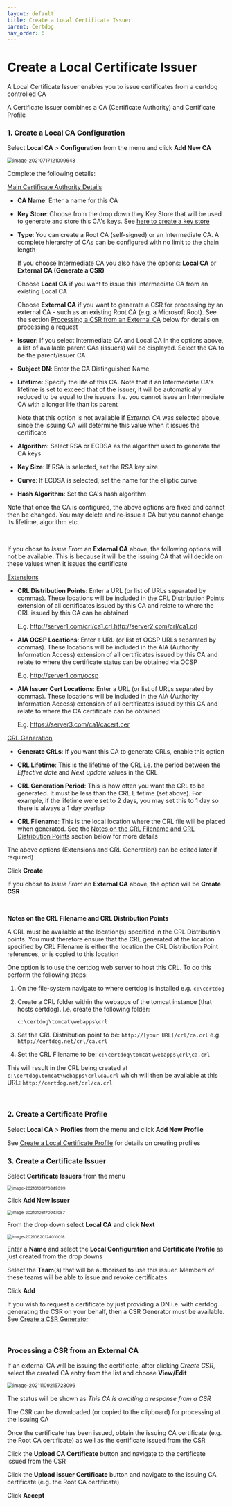 ```yaml
---
layout: default
title: Create a Local Certificate Issuer
parent: Certdog
nav_order: 6
---
```

# Create a Local Certificate Issuer



A Local Certificate Issuer enables you to issue certificates from a certdog controlled CA

A Certificate Issuer combines a CA (Certificate Authority) and Certificate Profile  

  

### 1. Create a Local CA Configuration  
   Select **Local CA** > **Configuration** from the menu and click **Add New CA**

<img src=".\images\new-local-ca.png" alt="image-20210717121009648" style="zoom:80%;" />

Complete the following details:  

<u>Main Certificate Authority Details</u>  

* **CA Name**: Enter a name for this CA

* **Key Store**: Choose from the drop down they Key Store that will be used to generate and store this CA's keys. See [here to create a key store](keystores.html)

* **Type**: You can create a Root CA (self-signed) or an Intermediate CA. A complete hierarchy of CAs can be configured with no limit to the chain length 

  If you choose Intermediate CA you also have the options:  **Local CA** or **External CA (Generate a CSR)**

  Choose **Local CA** if  you want to issue this intermediate CA from an existing Local CA

  Choose **External CA** if you want to generate a CSR for processing by an external CA - such as an existing Root CA (e.g. a Microsoft Root). See the section [Processing a CSR from an External CA](#processing-a-csr-from-an-external-ca) below for details on processing a request

* **Issuer**: If you select Intermediate CA and Local CA in the options above, a list of available parent CAs (issuers) will be displayed. Select the CA to be the parent/issuer CA

* **Subject DN**: Enter the CA Distinguished Name

* **Lifetime**: Specify the life of this CA. Note that if an Intermediate CA's lifetime is set to exceed that of the issuer, it will be automatically reduced to be equal to the issuers. I.e. you cannot issue an Intermediate CA with a longer life than its parent

  Note that this option is not available if *External CA* was selected above, since the issuing CA will determine this value when it issues the certificate

* **Algorithm**: Select RSA or ECDSA as the algorithm used to generate the CA keys

* **Key Size**: If RSA is selected, set the RSA key size

* **Curve**: If ECDSA is selected, set the name for the elliptic curve

* **Hash Algorithm**: Set the CA's hash algorithm

Note that once the CA is configured, the above options are fixed and cannot then be changed. You may delete and re-issue a CA but you cannot change its lifetime, algorithm etc.   

<br>

If you chose to *Issue From* an **External CA** above, the following options will not be available. This is because it will be the issuing CA that will decide on these values when it issues the certificate

<u>Extensions</u>  

* **CRL Distribution Points**: Enter a URL (or list of URLs separated by commas). These locations will be included in the CRL Distribution Points extension of all certificates issued by this CA and relate to where the CRL issued by this CA can be obtained

  E.g. http://server1.com/crl/ca1.crl,http://server2.com/crl/ca1.crl

* **AIA OCSP Locations**: Enter a URL (or list of OCSP URLs separated by commas). These locations will be included in the AIA (Authority Information Access) extension of all certificates issued by this CA and relate to where the certificate status can be obtained via OCSP

  E.g. http://server1.com/ocsp

* **AIA Issuer Cert Locations**: Enter a URL (or list of URLs separated by commas). These locations will be included in the AIA (Authority Information Access) extension of all certificates issued by this CA and relate to where the CA certificate can be obtained

  E.g. https://server3.com/ca1/cacert.cer

<u>CRL Generation</u>  

* **Generate CRLs**: If you want this CA to generate CRLs, enable this option

* **CRL Lifetime**: This is the lifetime of the CRL i.e. the period between the *Effective date* and *Next update* values in the CRL

* **CRL Generation Period**: This is how often you want the CRL to be generated. It must be less than the CRL Lifetime (set above). For example, if the lifetime were set to 2 days, you may set this to 1 day so there is always a 1 day overlap

* **CRL Filename**: This is the local location where the CRL file will be placed when generated. See the [Notes on the CRL Filename and CRL Distribution Points](#notes-on-the-crl-filename-and-crl-distribution-points) section below for more details

The above options (Extensions and CRL Generation) can be edited later if required)  

Click **Create**   

If you chose to *Issue From* an **External CA** above, the option will be **Create CSR**    

<br>

**Notes on the CRL Filename and CRL Distribution Points**  

A CRL must be available at the location(s) specified in the CRL Distribution points. You must therefore ensure that the CRL generated at the location specified by CRL Filename is either the location the CRL Distribution Point references, or is  copied to this location  

One option is to use the certdog web server to host this CRL. To do this perform the following steps:  

1. On the file-system navigate to where certdog is installed e.g. ``c:\certdog``

2. Create a CRL folder within the webapps of the tomcat instance (that hosts certdog). I.e. create the following folder:

   ``c:\certdog\tomcat\webapps\crl``

3. Set the CRL Distribution point to be: ``http://[your URL]/crl/ca.crl`` e.g. ``http://certdog.net/crl/ca.crl``

4. Set the CRL Filename to be: ``c:\certdog\tomcat\webapps\crl\ca.crl``

This will result in the CRL being created at ``c:\certdog\tomcat\webapps\crl\ca.crl`` which will then be available at this URL: ``http://certdog.net/crl/ca.crl``

​     

### 2. Create a Certificate Profile

Select **Local CA** > **Profiles** from the menu and click **Add New Profile**

See [Create a Local Certificate Profile](create_a_local_certificate_profile.html) for details on creating profiles

   

### 3. Create a Certificate Issuer

Select **Certificate Issuers** from the menu

<img src=".\images\new_ms_issuer.png" alt="image-20210108170849399" style="zoom:67%;" />

Click **Add New Issuer**

<img src=".\images\new_localca_issuer2.png" alt="image-20210108170947087" style="zoom:67%;" />

From the drop down select **Local CA** and click **Next**

<img src=".\images\new_localca_issuer3.png" alt="image-20210620124010018" style="zoom:67%;" />

Enter a **Name** and select the **Local Configuration** and **Certificate Profile** as just created from the drop downs  

Select the **Team**(s) that will be authorised to use this issuer. Members of these teams will be able to issue and revoke certificates  

Click **Add**  



If you wish to request a certificate by just providing a DN i.e. with certdog generating the CSR on your behalf, then a CSR Generator must be available.  See [Create a CSR Generator](create_csr_generator.html)

<br>

### Processing a CSR from an External CA

If an external CA will be issuing the certificate, after clicking *Create CSR*, select the created CA entry from the list and choose **View/Edit**

<img src=".\images\int_ca_csr.png" alt="image-20211109215723096" style="zoom:80%;" />

The status will be shown as *This CA is awaiting a response from a CSR*

The CSR can be downloaded (or copied to the clipboard) for processing at the Issuing CA  

Once the certificate has been issued, obtain the issuing CA certificate (e.g. the Root CA certificate) as well as the certificate issued from the CSR  

Click the **Upload CA Certificate** button and navigate to the certificate issued from the CSR

Click the **Upload Issuer Certificate** button and navigate to the issuing CA certificate (e.g. the Root CA certificate)

Click **Accept**
